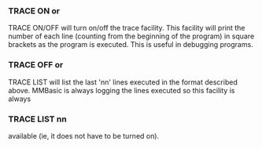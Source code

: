 

### TRACE ON or

 TRACE ON/OFF will turn on/off the trace facility. This facility will print the number of each line (counting from the beginning of the program) in square brackets as the program is executed. This is useful in debugging programs.

### TRACE OFF or

 TRACE LIST will list the last 'nn' lines executed in the format described above. MMBasic is always logging the lines executed so this facility is always

### TRACE LIST nn

 available (ie, it does not have to be turned on).
